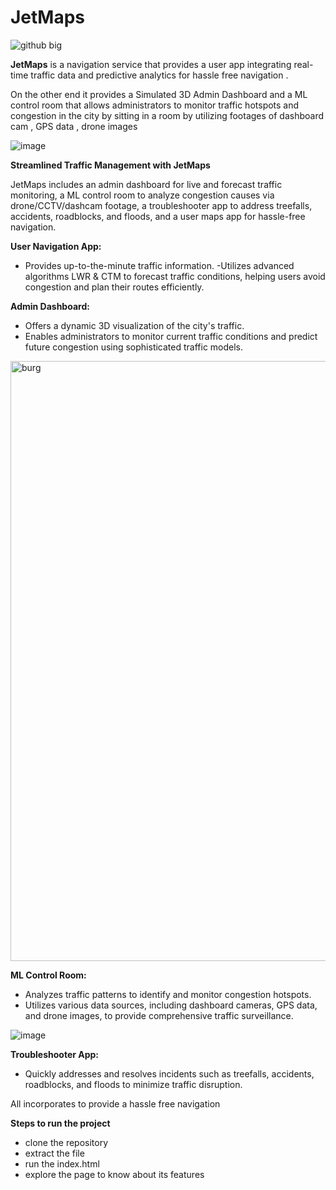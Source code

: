 # JetMaps

![github big](https://github.com/Dhanushprasana/JetMaps/assets/107683252/d53dbf19-ae52-4e78-a048-fc151d2aeabd)

**JetMaps** is a navigation service that provides a user app integrating real-time traffic data and predictive analytics for hassle free navigation .

On the other end it provides a Simulated 3D Admin Dashboard and a ML control room that allows administrators to monitor traffic hotspots and congestion in the city by sitting in  a room by utilizing footages of dashboard cam , GPS data , drone images





![image](https://github.com/Dhanushprasana/JetMaps/assets/107683252/e8cad2bd-f639-4f83-99e5-90fbd474909c)




**Streamlined Traffic Management with JetMaps**

JetMaps includes an admin dashboard for live and forecast traffic monitoring, a ML control room to analyze congestion causes via drone/CCTV/dashcam footage, a troubleshooter app to address treefalls, accidents, roadblocks, and floods, and a user maps app for hassle-free navigation.

**User Navigation App:**
- Provides up-to-the-minute traffic information.
-Utilizes advanced algorithms LWR & CTM to forecast traffic conditions, helping users avoid congestion and plan their routes efficiently.


**Admin Dashboard:**
- Offers a dynamic 3D visualization of the city's traffic.
- Enables administrators to monitor current traffic conditions and predict future congestion using sophisticated traffic models.


<img width="960" alt="burg" src="https://github.com/Dhanushprasana/JetMaps/assets/107683252/b746b023-6608-4a65-a5cf-1732ccf306fc">


**ML Control Room:**
- Analyzes traffic patterns to identify and monitor congestion hotspots.
- Utilizes various data sources, including dashboard cameras, GPS data, and drone images, to provide comprehensive traffic surveillance.



![image](https://github.com/Dhanushprasana/JetMaps/assets/107683252/7b2e3f72-03c3-4a31-88d4-984e985405c1)



**Troubleshooter App:**
- Quickly addresses and resolves incidents such as treefalls, accidents, roadblocks, and floods to minimize traffic disruption.

All incorporates to provide a hassle free navigation


**Steps to run the project**

- clone the repository 
- extract the file
- run the index.html
- explore the page to know about its features


 

